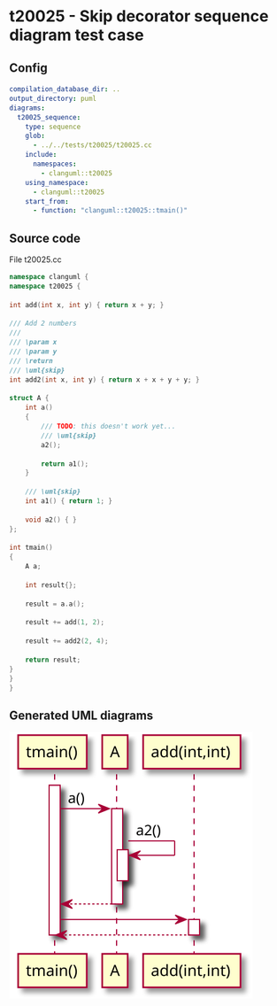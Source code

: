 # t20025 - Skip decorator sequence diagram test case
## Config
```yaml
compilation_database_dir: ..
output_directory: puml
diagrams:
  t20025_sequence:
    type: sequence
    glob:
      - ../../tests/t20025/t20025.cc
    include:
      namespaces:
        - clanguml::t20025
    using_namespace:
      - clanguml::t20025
    start_from:
      - function: "clanguml::t20025::tmain()"
```
## Source code
File t20025.cc
```cpp
namespace clanguml {
namespace t20025 {

int add(int x, int y) { return x + y; }

/// Add 2 numbers
///
/// \param x
/// \param y
/// \return
/// \uml{skip}
int add2(int x, int y) { return x + x + y + y; }

struct A {
    int a()
    {
        /// TODO: this doesn't work yet...
        /// \uml{skip}
        a2();

        return a1();
    }

    /// \uml{skip}
    int a1() { return 1; }

    void a2() { }
};

int tmain()
{
    A a;

    int result{};

    result = a.a();

    result += add(1, 2);

    result += add2(2, 4);

    return result;
}
}
}
```
## Generated UML diagrams
![t20025_sequence](./t20025_sequence.svg "Skip decorator sequence diagram test case")
